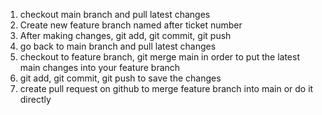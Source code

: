 1. checkout main branch and pull latest changes
2. Create new feature branch named after ticket number
3. After making changes, git add, git commit, git push
4. go back to main branch and pull latest changes
5. checkout to feature branch, git merge main in order to put the latest main changes into your feature branch
6. git add, git commit, git push to save the changes
7. create pull request on github to merge feature branch into main or do it directly